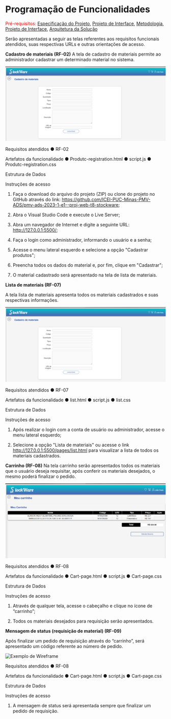 # Programação de Funcionalidades

<span style="color:red">Pré-requisitos: <a href="2-Especificação do Projeto.md"> Especificação do Projeto</a></span>, <a href="3-Projeto de Interface.md"> Projeto de Interface</a>, <a href="4-Metodologia.md"> Metodologia</a>, <a href="3-Projeto de Interface.md"> Projeto de Interface</a>, <a href="5-Arquitetura da Solução.md"> Arquitetura da Solução</a>


Serão apresentadas a seguir as telas referentes aos requisitos funcionais atendidos, suas respectivas URLs e outras orientações de acesso.

**Cadastro de materiais (RF-02)**
A tela de cadastro de materiais permite ao administrador cadastrar um determinado material no sistema.

![Exemplo de Wireframe](img/tela_cadastro_materiais.png)

Requisitos atendidos
●	RF-02 


Artefatos da funcionalidade
●	Produtc-registration.html
●	script.js
●	Produtc-registration.css


Estrutura de Dados

Instruções de acesso

1.	Faça o download do arquivo do projeto (ZIP) ou clone do projeto no GitHub através do link: https://github.com/ICEI-PUC-Minas-PMV-ADS/pmv-ads-2023-1-e1--proj-web-t8-stockware;

2.	Abra o Visual Studio Code e execute o Live Server;


3.	Abra um navegador de Internet e digite a seguinte URL: http://127.0.0.1:5500/;

4.	Faça o login como administrador, informando o usuário e a senha;


5.	Acesse o menu lateral esquerdo e selecione a opção "Cadastrar produtos";

6.	Preencha todos os dados do material e, por fim, clique em "Cadastrar";


7.	O material cadastrado será apresentado na tela de lista de materiais.





**Lista de materiais (RF-07)**

A tela lista de materiais apresenta todos os materiais cadastrados e suas respectivas informações.

![Exemplo de Wireframe](img/tela_lista_materiais.png)

Requisitos atendidos
●	RF-07


Artefatos da funcionalidade
●	list.html
●	script.js
●	list.css


Estrutura de Dados

Instruções de acesso

1.	Após realizar o login com a conta de usuário ou administrador, acesse o menu lateral esquerdo;

2.	Selecione a opção "Lista de materiais" ou acesse o link http://127.0.0.1:5500/pages/list.html para visualizar a lista de todos os materiais cadastrados.




**Carrinho (RF-08)**
Na tela carrinho serão apresentados todos os materiais que o usuário deseja requisitar, após conferir os materiais desejados, o mesmo poderá finalizar o pedido.

![Exemplo de Wireframe](img/tela_carrinho.png)


Requisitos atendidos
●	RF-08


Artefatos da funcionalidade
●	Cart-page.html
●	script.js
●	Cart-page.css


Estrutura de Dados


Instruções de acesso

1.	Através de qualquer tela, acesse o cabeçalho e clique no ícone de “carrinho”;

2.	Todos os materiais desejados para requisição serão apresentados.




**Mensagem de status (requisição de material) (RF-09)**

Após finalizar um pedido de requisição através do “carrinho”, será apresentado um código referente ao número de pedido. 

![Exemplo de Wireframe](img/tela_msg_status.png)

Requisitos atendidos
●	RF-08


Artefatos da funcionalidade
●	Cart-page.html
●	script.js
●	Cart-page.css


Estrutura de Dados

Instruções de acesso

1.	A mensagem de status será apresentada sempre que finalizar um pedido de requisição.






